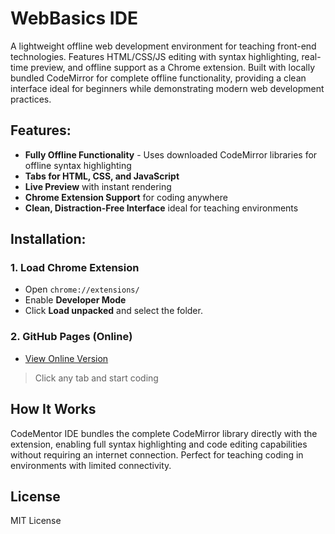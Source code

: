 # WebBasics IDE

A lightweight offline web development environment for teaching front-end technologies. Features HTML/CSS/JS editing with syntax highlighting, real-time preview, and offline support as a Chrome extension. Built with locally bundled CodeMirror for complete offline functionality, providing a clean interface ideal for beginners while demonstrating modern web development practices.

## Features:
- **Fully Offline Functionality** - Uses downloaded CodeMirror libraries for offline syntax highlighting
- **Tabs for HTML, CSS, and JavaScript**
- **Live Preview** with instant rendering
- **Chrome Extension Support** for coding anywhere
- **Clean, Distraction-Free Interface** ideal for teaching environments

## Installation:
### **1. Load Chrome Extension**
- Open `chrome://extensions/`
- Enable **Developer Mode**
- Click **Load unpacked** and select the folder.

### **2. GitHub Pages (Online)**
- [View Online Version](https://mitchelldawkinsjr.github.io/WebBasics-IDE/)

> Click any tab and start coding

## How It Works
CodeMentor IDE bundles the complete CodeMirror library directly with the extension, enabling full syntax highlighting and code editing capabilities without requiring an internet connection. Perfect for teaching coding in environments with limited connectivity.

## License
MIT License
